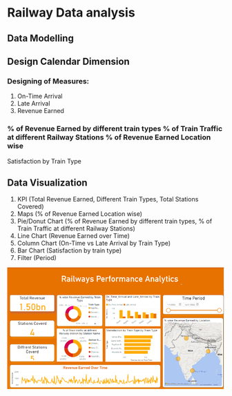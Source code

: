# Railway Data analysis
## Data Modelling
## Design Calendar Dimension
### Designing of Measures:
1. On-Time Arrival
2. Late Arrival
3. Revenue Earned
### % of Revenue Earned by different train types % of Train Traffic at different Railway Stations % of Revenue Earned Location wise
Satisfaction by Train Type
## Data Visualization
1. KPI (Total Revenue Earned, Different Train Types, Total Stations Covered)
2. Maps (% of Revenue Earned Location wise)
3. Pie/Donut Chart (% of Revenue Earned by different train types, % of Train Traffic at different Railway Stations)
4. Line Chart (Revenue Earned over Time)
5. Column Chart (On-Time vs Late Arrival by Train Type)
6. Bar Chart (Satisfaction by train type)
7. Filter (Period)

![alt text](ss.png)

